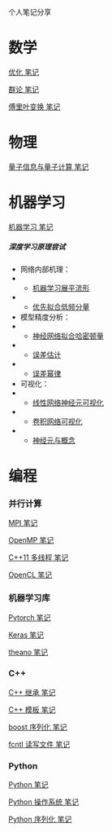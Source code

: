 个人笔记分享

# 数学

[优化 笔记](https://github.com/Leoeon/Notes/blob/master/math/%E4%BC%98%E5%8C%96%E7%AC%94%E8%AE%B0.pdf)

[群论 笔记](https://github.com/Leoeon/Notes/blob/master/math/%E7%BE%A4%E8%AE%BA%E7%AC%94%E8%AE%B0.pdf)

[傅里叶变换 笔记](https://github.com/Leoeon/Notes/blob/master/math/%E5%82%85%E9%87%8C%E5%8F%B6%E5%8F%98%E6%8D%A2%E7%AC%94%E8%AE%B0.pdf)

# 物理

[量子信息与量子计算 笔记](https://github.com/Leoeon/Notes/blob/master/physics/%E9%87%8F%E5%AD%90%E4%BF%A1%E6%81%AF%E4%B8%8E%E9%87%8F%E5%AD%90%E8%AE%A1%E7%AE%97%E7%AC%94%E8%AE%B0.pdf)

# 机器学习

[机器学习 笔记](https://github.com/Leoeon/Notes/blob/master/machine%20learning/Machine%20Learning.pdf)

##### 深度学习原理尝试
- 网络内部机理：
- - [机器学习展平流形](https://github.com/Leoeon/Notes/blob/master/machine%20learning/DL%20theary/disentangle%20manifold.md)
- - [优先拟合低频分量](https://github.com/Leoeon/Notes/blob/master/machine%20learning/DL%20theary/Fourier.pdf) 
- 模型精度分析：
- - [神经网络拟合哈密顿量](https://github.com/Leoeon/Notes/blob/master/machine%20learning/DL%20theary/Hamiltonian.pdf)
- - [误差估计](https://github.com/Leoeon/Notes/blob/master/machine%20learning/DL%20theary/epsilon%20error.pdf)
- - [误差幂律](https://github.com/Leoeon/Notes/blob/master/machine%20learning/DL%20theary/error%20power-law.pdf)
- 可视化：
- - [线性网络神经元可视化](https://github.com/Leoeon/Notes/blob/master/machine%20learning/DL%20theary/visualization-linear.pdf)
- - [卷积网络可视化](https://github.com/Leoeon/Notes/blob/master/machine%20learning/DL%20theary/visualization-CNN.md)
- - [神经元与概念](https://github.com/Leoeon/Notes/blob/master/machine%20learning/DL%20theary/neural%20and%20concept.pdf)

# 编程

### 并行计算

[MPI 笔记](https://github.com/Leoeon/Notes/blob/master/programming/Parallel/MPI.md)

[OpenMP 笔记](https://github.com/Leoeon/Notes/blob/master/programming/Parallel/OpenMP.md)

[C++11 多线程 笔记](https://github.com/Leoeon/Notes/blob/master/programming/Parallel/C%2B%2B11-thread.md)

[OpenCL 笔记](https://github.com/Leoeon/Notes/blob/master/programming/OpenCL%E7%AC%94%E8%AE%B0.md)

### 机器学习库

[Pytorch 笔记](https://github.com/Leoeon/Notes/blob/master/programming/Machine%20Learning/Pytorch.md)

[Keras 笔记](https://github.com/Leoeon/Notes/blob/master/programming/Machine%20Learning/Keras.md)

[theano 笔记](https://github.com/Leoeon/Notes/blob/master/programming/Machine%20Learning/theano.md)

### C++

[C++ 继承 笔记](https://github.com/Leoeon/Notes/blob/master/programming/Cplusplus/inheritance.md)

[C++ 模板 笔记](https://github.com/Leoeon/Notes/blob/master/programming/Cplusplus/template.md)

[boost 序列化 笔记](https://github.com/Leoeon/Notes/blob/master/programming/Cplusplus/boost-serialization.md)

[fcntl 读写文件 笔记](https://github.com/Leoeon/Notes/blob/master/programming/Cplusplus/fcntl.md)

### Python

[Python 笔记](https://github.com/Leoeon/Notes/blob/master/programming/Python/Python.md)

[Python 操作系统 笔记](https://github.com/Leoeon/Notes/blob/master/programming/Python/Python-os.md)

[Python 序列化 笔记](https://github.com/Leoeon/Notes/blob/master/programming/Python/Python-serialization.md)

